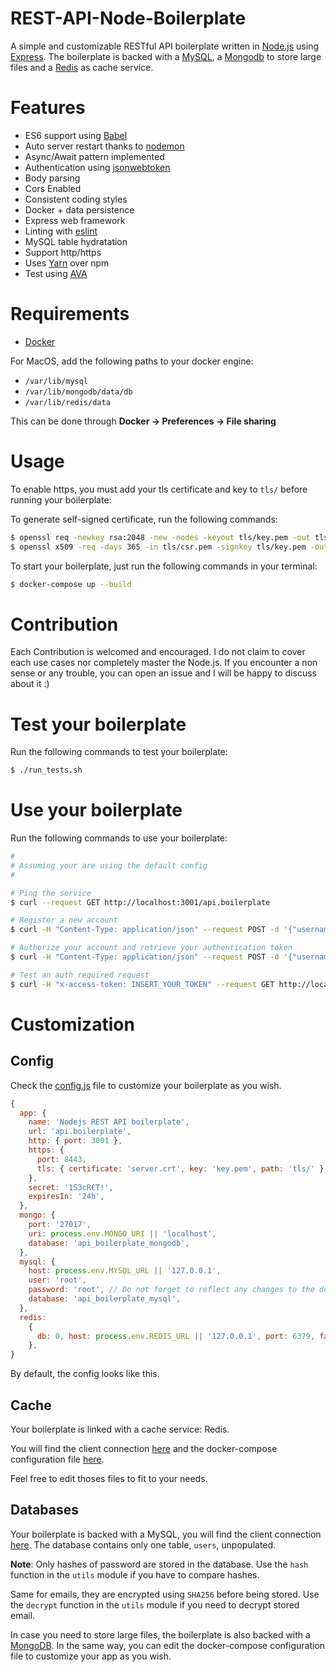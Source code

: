 # REST-API-Node-Boilerplate

A simple and customizable RESTful API boilerplate written in [Node.js](https://nodejs.org/en/) using [Express](https://expressjs.com/). The boilerplate is backed with a [MySQL](https://www.mysql.com/), a [Mongodb](https://www.mongodb.com/) to store large files and a [Redis](https://redis.io/) as cache service.



# Features

- ES6 support using [Babel](https://babeljs.io/)
- Auto server restart thanks to [nodemon](https://github.com/remy/nodemon)
- Async/Await pattern implemented
- Authentication using [jsonwebtoken](https://jwt.io/)
- Body parsing
- Cors Enabled
- Consistent coding styles
- Docker + data persistence
- Express web framework
- Linting with [eslint](https://eslint.org/)
- MySQL table hydratation
- Support http/https
- Uses [Yarn](https://yarnpkg.com/en/) over npm
- Test using [AVA](https://github.com/avajs/ava)



# Requirements

- [Docker](https://www.docker.com)


For MacOS, add the following paths to your docker engine:

- `/var/lib/mysql`
- `/var/lib/mongodb/data/db`
- `/var/lib/redis/data`

This can be done through **Docker -> Preferences -> File sharing**



# Usage

To enable https, you must add your tls certificate and key to `tls/` before running your boilerplate:

To generate self-signed certificate, run the following commands:
```bash
$ openssl req -newkey rsa:2048 -new -nodes -keyout tls/key.pem -out tls/csr.pem
$ openssl x509 -req -days 365 -in tls/csr.pem -signkey tls/key.pem -out tls/server.crt
```

To start your boilerplate, just run the following commands in your terminal:

```bash
$ docker-compose up --build
```



# Contribution

Each Contribution is welcomed and encouraged. I do not claim to cover each use cases nor completely master the Node.js. If you encounter a non sense or any trouble, you can open an issue and I will be happy to discuss about it :)



# Test your boilerplate

Run the following commands to test your boilerplate:

 ```bash
$ ./run_tests.sh
 ```



# Use your boilerplate

Run the following commands to use your boilerplate:

 ```bash
#
# Assuming your are using the default config
#

# Ping the service 
$ curl --request GET http://localhost:3001/api.boilerplate

# Register a new account
$ curl -H "Content-Type: application/json" --request POST -d '{"username":"foo", "email":"foo@email.com", "password":"bar"}' http://localhost:3001/api.boilerplate/register

# Authorize your account and retrieve your authentication token
$ curl -H "Content-Type: application/json" --request POST -d '{"username":"foo", "password":"bar"}' http://localhost:3001/api.boilerplate/authorize

# Test an auth required request
$ curl -H "x-access-token: INSERT_YOUR_TOKEN" --request GET http://localhost:3001/api.boilerplate/hello
 ```



# Customization

## Config
Check the [config.js](https://github.com/TommyStarK/REST-API-Node-Boilerplate/blob/master/src/config.js) file to customize your boilerplate as you wish. 
    
  ```js
  {
    app: {
      name: 'Nodejs REST API boilerplate',
      url: 'api.boilerplate',
      http: { port: 3001 },
      https: {
        port: 8443,
        tls: { certificate: 'server.crt', key: 'key.pem', path: 'tls/' },
      },
      secret: '1S3cR€T!',
      expiresIn: '24h',
    },
    mongo: {
      port: '27017',
      uri: process.env.MONGO_URI || 'localhost',
      database: 'api_boilerplate_mongodb',
    },
    mysql: {
      host: process.env.MYSQL_URL || '127.0.0.1',
      user: 'root',
      password: 'root', // Do not forget to reflect any changes to the docker-compose.yml file
      database: 'api_boilerplate_mysql',
    },
    redis:
      {
        db: 0, host: process.env.REDIS_URL || '127.0.0.1', port: 6379, family: 4,
      },
  }
  ```

By default, the config looks like this.




## Cache

Your boilerplate is linked with a cache service: Redis. 

You will find the client connection [here](https://github.com/TommyStarK/REST-API-Node-Boilerplate/blob/master/src/cache/redis.js) and the docker-compose configuration file [here](https://github.com/TommyStarK/REST-API-Node-Boilerplate/blob/master/docker-compose.yml). 

Feel free to edit thoses files to fit to your needs.




## Databases

Your boilerplate is backed with a MySQL, you will find the client connection [here](https://github.com/TommyStarK/REST-API-Node-Boilerplate/tree/master/src/database/mysql.js).
The database contains only one table, `users`, unpopulated.


**Note**: Only hashes of password are stored in the database. Use the `hash` function in the 
`utils` module if you have to compare hashes.

Same for emails, they are encrypted using `SHA256` before being stored. Use the `decrypt`
function in the `utils` module if you need to decrypt stored email.


In case you need to store large files, the boilerplate is also backed with a [MongoDB](https://github.com/TommyStarK/REST-API-Node-Boilerplate/tree/master/src/database/mongo.js).
In the same way, you can edit the docker-compose configuration file to customize your app as you wish.
